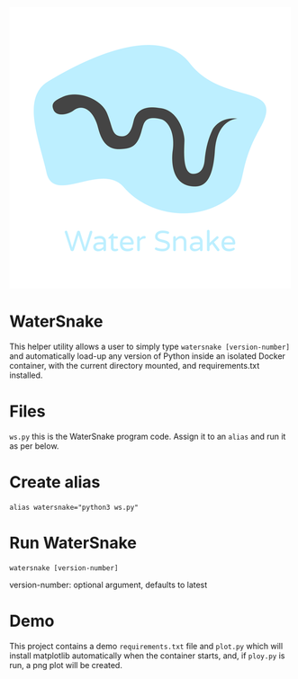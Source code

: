 ![](./logo.png)

# WaterSnake

This helper utility allows a user to simply type `watersnake [version-number]` and automatically load-up any version of Python inside an isolated Docker container, with the current directory mounted, and requirements.txt installed.   

# Files

`ws.py` this is the WaterSnake program code. Assign it to an `alias` and run it as per below.

# Create alias

    alias watersnake="python3 ws.py"

# Run WaterSnake

    watersnake [version-number]

version-number: optional argument, defaults to latest

# Demo

This project contains a demo `requirements.txt` file and `plot.py` which will install matplotlib automatically when the container starts, and, if `ploy.py` is run, a png plot will be created.
